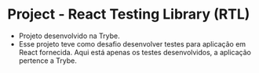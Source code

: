 # Project - React Testing Library (RTL)

* Projeto desenvolvido na Trybe.
* Esse projeto teve como desafio desenvolver testes para aplicação em React fornecida. Aqui está apenas os testes desenvolvidos, a aplicação pertence a Trybe.
